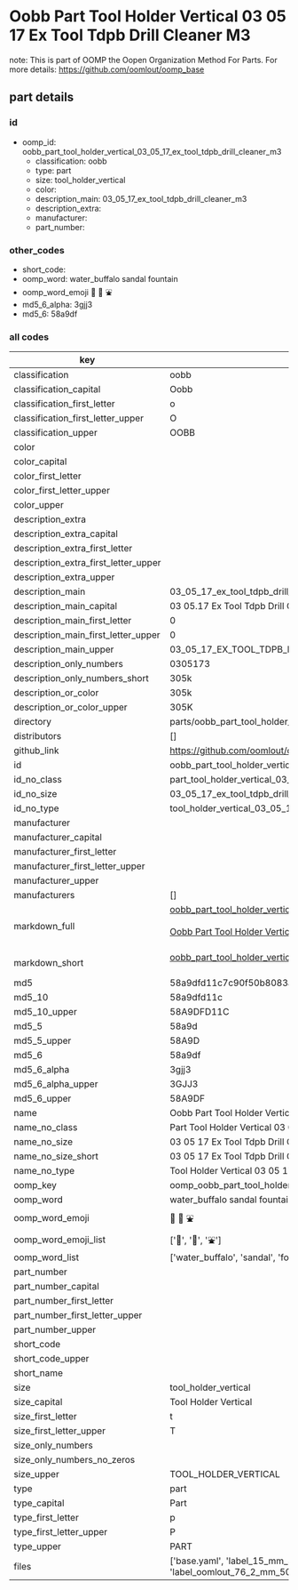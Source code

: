 # Oobb Part Tool Holder Vertical 03 05 17 Ex Tool Tdpb Drill Cleaner M3  

note: This is part of OOMP the Oopen Organization Method For Parts. For more details: https://github.com/oomlout/oomp_base

##  part details





### id
* oomp_id: oobb_part_tool_holder_vertical_03_05_17_ex_tool_tdpb_drill_cleaner_m3
  * classification: oobb
  * type: part
  * size: tool_holder_vertical
  * color: 
  * description_main: 03_05_17_ex_tool_tdpb_drill_cleaner_m3
  * description_extra: 
  * manufacturer: 
  * part_number: 

### other_codes
* short_code: 
* oomp_word: water_buffalo sandal fountain
* oomp_word_emoji :water_buffalo: :sandal: :fountain:
* md5_6_alpha: 3gjj3
* md5_6: 58a9df

### all codes 
| key | value |  
| --- | --- |  
| classification | oobb |  
| classification_capital | Oobb |  
| classification_first_letter | o |  
| classification_first_letter_upper | O |  
| classification_upper | OOBB |  
| color |  |  
| color_capital |  |  
| color_first_letter |  |  
| color_first_letter_upper |  |  
| color_upper |  |  
| description_extra |  |  
| description_extra_capital |  |  
| description_extra_first_letter |  |  
| description_extra_first_letter_upper |  |  
| description_extra_upper |  |  
| description_main | 03_05_17_ex_tool_tdpb_drill_cleaner_m3 |  
| description_main_capital | 03 05.17 Ex Tool Tdpb Drill Cleaner M3 |  
| description_main_first_letter | 0 |  
| description_main_first_letter_upper | 0 |  
| description_main_upper | 03_05_17_EX_TOOL_TDPB_DRILL_CLEANER_M3 |  
| description_only_numbers | 0305173 |  
| description_only_numbers_short | 305k |  
| description_or_color | 305k |  
| description_or_color_upper | 305K |  
| directory | parts/oobb_part_tool_holder_vertical_03_05_17_ex_tool_tdpb_drill_cleaner_m3 |  
| distributors | [] |  
| github_link | https://github.com/oomlout/oomlout_oomp_part_src/tree/main/parts/oobb_part_tool_holder_vertical_03_05_17_ex_tool_tdpb_drill_cleaner_m3/working |  
| id | oobb_part_tool_holder_vertical_03_05_17_ex_tool_tdpb_drill_cleaner_m3 |  
| id_no_class | part_tool_holder_vertical_03_05_17_ex_tool_tdpb_drill_cleaner_m3 |  
| id_no_size | 03_05_17_ex_tool_tdpb_drill_cleaner_m3 |  
| id_no_type | tool_holder_vertical_03_05_17_ex_tool_tdpb_drill_cleaner_m3 |  
| manufacturer |  |  
| manufacturer_capital |  |  
| manufacturer_first_letter |  |  
| manufacturer_first_letter_upper |  |  
| manufacturer_upper |  |  
| manufacturers | [] |  
| markdown_full | [oobb_part_tool_holder_vertical_03_05_17_ex_tool_tdpb_drill_cleaner_m3](https://github.com/oomlout/oomlout_oomp_part_src/tree/main/parts/oobb_part_tool_holder_vertical_03_05_17_ex_tool_tdpb_drill_cleaner_m3/working)<br>[](https://github.com/oomlout/oomlout_oomp_part_src/tree/main/parts/oobb_part_tool_holder_vertical_03_05_17_ex_tool_tdpb_drill_cleaner_m3/working)<br>[Oobb Part Tool Holder Vertical 03 05 17 Ex Tool Tdpb Drill Cleaner M3](https://github.com/oomlout/oomlout_oomp_part_src/tree/main/parts/oobb_part_tool_holder_vertical_03_05_17_ex_tool_tdpb_drill_cleaner_m3/working)<br><br> |  
| markdown_short | [oobb_part_tool_holder_vertical_03_05_17_ex_tool_tdpb_drill_cleaner_m3](https://github.com/oomlout/oomlout_oomp_part_src/tree/main/parts/oobb_part_tool_holder_vertical_03_05_17_ex_tool_tdpb_drill_cleaner_m3/working)<br><br> |  
| md5 | 58a9dfd11c7c90f50b8083aabd4e9a61 |  
| md5_10 | 58a9dfd11c |  
| md5_10_upper | 58A9DFD11C |  
| md5_5 | 58a9d |  
| md5_5_upper | 58A9D |  
| md5_6 | 58a9df |  
| md5_6_alpha | 3gjj3 |  
| md5_6_alpha_upper | 3GJJ3 |  
| md5_6_upper | 58A9DF |  
| name | Oobb Part Tool Holder Vertical 03 05 17 Ex Tool Tdpb Drill Cleaner M3 |  
| name_no_class | Part Tool Holder Vertical 03 05 17 Ex Tool Tdpb Drill Cleaner M3 |  
| name_no_size | 03 05 17 Ex Tool Tdpb Drill Cleaner M3 |  
| name_no_size_short | 03 05 17 Ex Tool Tdpb Drill Cleaner M3 |  
| name_no_type | Tool Holder Vertical 03 05 17 Ex Tool Tdpb Drill Cleaner M3 |  
| oomp_key | oomp_oobb_part_tool_holder_vertical_03_05_17_ex_tool_tdpb_drill_cleaner_m3 |  
| oomp_word | water_buffalo sandal fountain |  
| oomp_word_emoji | :water_buffalo: :sandal: :fountain: |  
| oomp_word_emoji_list | [':water_buffalo:', ':sandal:', ':fountain:'] |  
| oomp_word_list | ['water_buffalo', 'sandal', 'fountain'] |  
| part_number |  |  
| part_number_capital |  |  
| part_number_first_letter |  |  
| part_number_first_letter_upper |  |  
| part_number_upper |  |  
| short_code |  |  
| short_code_upper |  |  
| short_name |  |  
| size | tool_holder_vertical |  
| size_capital | Tool Holder Vertical |  
| size_first_letter | t |  
| size_first_letter_upper | T |  
| size_only_numbers |  |  
| size_only_numbers_no_zeros |  |  
| size_upper | TOOL_HOLDER_VERTICAL |  
| type | part |  
| type_capital | Part |  
| type_first_letter | p |  
| type_first_letter_upper | P |  
| type_upper | PART |  
| files | ['base.yaml', 'label_15_mm_30_mm.pdf', 'label_15_mm_30_mm.svg', 'label_76_2_mm_50_8_mm.pdf', 'label_76_2_mm_50_8_mm.svg', 'label_oomlout_76_2_mm_50_8_mm.pdf', 'label_oomlout_76_2_mm_50_8_mm.svg', 'readme.md', 'working.json', 'working.yaml'] |  
